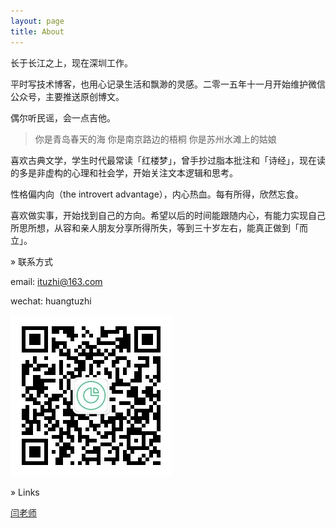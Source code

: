 ```yaml
---
layout: page
title: About
---
```


长于长江之上，现在深圳工作。

平时写技术博客，也用心记录生活和飘渺的灵感。二零一五年十一月开始维护微信公众号，主要推送原创博文。

偶尔听民谣，会一点吉他。

> 你是青岛春天的海 你是南京路边的梧桐 你是苏州水滩上的姑娘

喜欢古典文学，学生时代最常读「红楼梦」，曾手抄过脂本批注和「诗经」，现在读的多是非虚构的心理和社会学，开始关注文本逻辑和思考。

性格偏内向（the introvert advantage），内心热血。每有所得，欣然忘食。

喜欢做实事，开始找到自己的方向。希望以后的时间能跟随内心，有能力实现自己所思所想，从容和亲人朋友分享所得所失，等到三十岁左右，能真正做到「而立」。

» 联系方式

email: ituzhi@163.com

wechat: huangtuzhi

![](/assets/images/qrcode_for_mp.jpg)

» Links

[闫老师](https://urbem.github.io)

